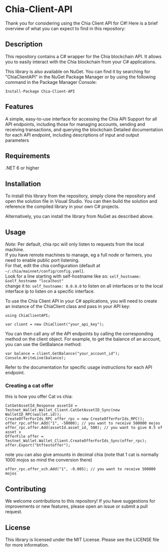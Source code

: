 # Chia-Client-API
Thank you for considering using the Chia Client API for C#! Here is a brief overview of what you can expect to find in this repository:

## Description
This repository contains a C# wrapper for the Chia blockchain API. It allows you to easily interact with the Chia blockchain from your C# applications.

This library is also available on NuGet. You can find it by searching for "ChiaClientAPI" in the NuGet Package Manager or by using the following command in the Package Manager Console:
```
Install-Package Chia-Client-API
```
## Features
A simple, easy-to-use interface for accessing the Chia API
Support for all API endpoints, including those for managing accounts, sending and receiving transactions, and querying the blockchain
Detailed documentation for each API endpoint, including descriptions of input and output parameters
## Requirements
.NET 6 or higher
## Installation
To install this library from the repository, simply clone the repository and open the solution file in Visual Studio. You can then build the solution and reference the compiled library in your own C# projects.

Alternatively, you can install the library from NuGet as described above.

## Usage
*Note:* Per default, chia rpc will only listen to requests from the local machine.  
If you have remote machines to manage, eg a full node or farmers, you need to enable public port listening.  
For that, edit the chia configuration (default at `~/.chia/mainnet/config/config.yaml`).  
Look for a line starting with self-hostname like so: `self_hostname: &self_hostname "localhost"`   
change it to: `self_hostname: 0.0.0.0` to listen on all interfaces or to the local interface ip to listen on a specific interface.  

To use the Chia Client API in your C# applications, you will need to create an instance of the ChiaClient class and pass in your API key:
```
using ChiaClientAPI;
```
```
var client = new ChiaClient("your_api_key");
```
You can then call any of the API endpoints by calling the corresponding method on the client object. For example, to get the balance of an account, you can use the GetBalance method:

```
var balance = client.GetBalance("your_account_id");
Console.WriteLine(balance);
```
Refer to the documentation for specific usage instructions for each API endpoint.

### Creating a cat offer
this is how you offer Cat vs chia:
```
CatGetAssetId_Response assetId = Testnet_Wallet.Wallet_Client.CatGetAssetID_Sync(new WalletID_RPC(wallet.id));
CreateOfferForIds_RPC offer_rpc = new CreateOfferForIds_RPC();
offer_rpc.offer.Add("1", -50000); // you want to receive 500000 mojos
offer_rpc.offer.Add(assetId.asset_id, 500); // you want to give 0.5 of asset x
OfferFile offer = Testnet_Wallet.Wallet_Client.CreateOfferForIds_Sync(offer_rpc);
offer.Export("btftestoffer");
```

note you can also give amounts in decimal chia (note that 1 cat is normally 1000 mojos so mind the conversion there)
```
offer_rpc.offer_xch.Add("1", -0.005); // you want to receive 500000 mojos
```

## Contributing
We welcome contributions to this repository! If you have suggestions for improvements or new features, please open an issue or submit a pull request.

## License
This library is licensed under the MIT License. Please see the LICENSE file for more information.
